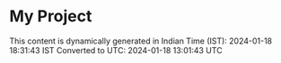 # My Project

This content is dynamically generated in Indian Time (IST): 2024-01-18 18:31:43 IST
Converted to UTC: 2024-01-18 13:01:43 UTC
